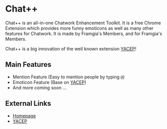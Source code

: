 Chat++
=================

Chat++ is an all-in-one Chatwork Enhancement Toolkit.
It is a free Chrome Extension which provides more funny emoticons as well as many other features for Chatwork. 
It is made by Framgia's Members, and for Framgia's Members.

Chat++ is a big innovation of the well known extension [YACEP](http://yacep.thangtd.com/)!


Main Features
--------------
* Mention Feature (Easy to mention people by typing `@`)
* Emoticon Feature (Base on [YACEP](http://yacep.thangtd.com/))
* And more coming soon ...

External Links
--------------

* [Homepage](http://chatpp.thangtd.com)
* [YACEP](http://yacep.thangtd.com)

